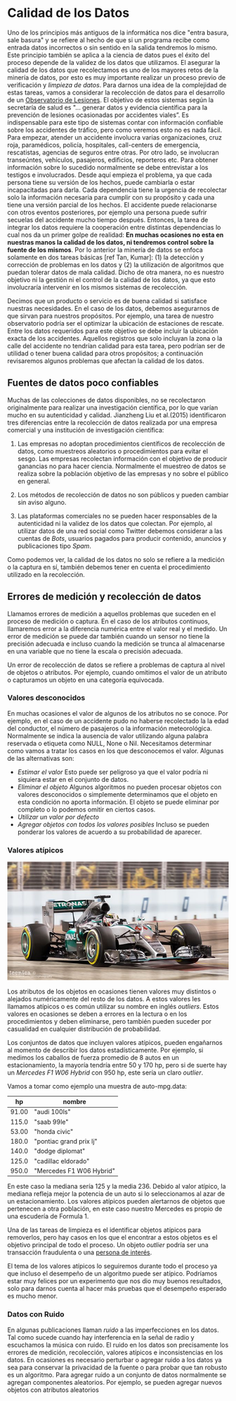 # Calidad de los Datos

Uno de los principios más antiguos de la informática nos dice "entra basura, sale basura" y se refiere al hecho de que si un programa recibe como entrada datos incorrectos o sin sentido en la salida tendremos lo mismo. Este principio también se aplica a la ciencia de datos pues el éxito del proceso depende de la validez de los datos que utilizamos. El asegurar la calidad de los datos que recolectamos es uno de los mayores retos de la minería de datos, por esto es muy importante realizar un proceso previo de verificación y *limpieza de datos*. Para darnos una idea de la complejidad de estas tareas, vamos a considerar la recolección de datos para el desarrollo de un [Observatorio de Lesiones](http://conapra.salud.gob.mx/Interior/Observatorio_Nacional_Lesiones.html). El objetivo de estos sistemas según la secretaría de salud es "... generar datos y evidencia científica para la prevención de lesiones ocasionadas por accidentes viales”. Es indispensable para este tipo de sistemas contar con información confiable sobre los accidentes de tráfico, pero como veremos esto no es nada fácil. Para empezar, atender un accidente involucra varias organizaciones, cruz roja, paramédicos, policía, hospitales, call-centers de emergencia, rescatistas, agencias de seguros entre otras. Por otro lado, se involucran transeúntes, vehículos, pasajeros, edificios, reporteros etc. Para obtener información sobre lo sucedido normalmente se debe entrevistar a los testigos e involucrados. Desde aquí empieza el problema, ya que cada persona tiene su versión de los hechos, puede cambiarla o estar incapacitadas para darla. Cada dependencia tiene la urgencia de recolectar solo la información necesaria para cumplir con su propósito y cada una tiene una versión parcial de los hechos. El accidente puede relacionarse con otros eventos posteriores, por ejemplo una persona puede sufrir secuelas del accidente mucho tiempo después. Entonces, la tarea de integrar los datos requiere la cooperación entre distintas dependencias lo cual nos da un primer golpe de realidad: **En muchas ocasiones no esta en nuestras manos la calidad de los datos, ni tendremos control sobre la fuente de los mismos**. Por lo anterior la minería de datos se enfoca solamente en dos tareas básicas [ref Tan, Kumar]: (1) la detección y corrección de problemas en los datos y (2) la utilización de algoritmos que puedan tolerar datos de mala calidad. Dicho de otra manera, no es nuestro objetivo ni la gestión ni el control de la calidad de los datos, ya que esto involucraría intervenir en los mismos sistemas de recolección.

Decimos que un producto o servicio es de buena calidad si satisface nuestras necesidades. En el caso de los datos, debemos asegurarnos de que sirvan para  nuestros propósitos. Por ejemplo, una tarea de nuestro observatorio podría ser el optimizar la ubicación de estaciones de rescate. Entre los datos requeridos para este objetivo se debe incluir la ubicación exacta de los accidentes. Aquellos registros que solo incluyan la zona o la calle del accidente no tendrían calidad para esta tarea, pero podrían ser de utilidad o tener buena calidad para otros propósitos; a continuación revisaremos algunos problemas que afectan la calidad de los datos.

## Fuentes de datos poco confiables

Muchas de las colecciones de datos disponibles, no se recolectaron originalmente para realizar una investigación científica, por lo que varían mucho en su autenticidad y calidad. Jianzheng Liu et al.(2015) identificaron  tres diferencias entre la recolección de datos realizada por una empresa comercial y una institución de investigación científica:

1. Las empresas no adoptan procedimientos científicos de recolección de datos, como muestreos aleatorios o procedimientos para evitar el sesgo. Las empresas recolectan información con el objetivo de producir ganancias no para hacer ciencia. Normalmente el muestreo de datos se realiza sobre la población objetivo de las empresas y no sobre el público en general.

2. Los métodos de recolección de datos no son públicos y pueden cambiar sin aviso alguno.

3. Las plataformas comerciales no se pueden hacer responsables de la autenticidad ni la validez de los datos que colectan. Por ejemplo, al utilizar datos de una red social como Twitter debemos considerar a las cuentas de *Bots*, usuarios pagados para producir contenido, anuncios y publicaciones tipo *Spam*.

Como podemos ver, la calidad de los datos no solo se refiere a la medición o la captura en sí, también debemos tener en cuenta el procedimiento utilizado en la recolección.

## Errores de medición y recolección de datos

Llamamos errores de medición a aquellos problemas que suceden en el proceso de medición o captura. En el caso de los atributos continuos, llamaremos error a la diferencia numérica entre el valor real y el medido. Un error de medición se puede dar también cuando un sensor no tiene la precisión adecuada e incluso cuando la medición se trunca al almacenarse en una variable que no tiene la escala o precisión adecuada.

Un error de recolección de datos se refiere a problemas de captura al nivel de objetos o atributos. Por ejemplo, cuando omitimos el valor de un atributo o capturamos un objeto en una categoría equivocada.  

### Valores desconocidos

En muchas ocasiones el valor de algunos de los atributos no se conoce. Por ejemplo, en el caso de un accidente pudo no haberse recolectado la la edad del conductor, el número de pasajeros o la información meteorológica. Normalmente se indica la ausencia de valor utilizando alguna palabra reservada o etiqueta  como NULL, None o Nil. Necesitamos determinar como vamos a tratar los casos en los que desconocemos el valor. Algunas de las alternativas son:

* *Estimar el valor* Esto puede ser peligroso ya que el valor podría ni siquiera estar en el conjunto de datos.
* *Eliminar el objeto* Algunos algoritmos no pueden procesar objetos con valores desconocidos o simplemente determinamos que el objeto en esta condición no aporta información. El objeto se puede eliminar por completo o lo podemos omitir en ciertos casos.
* *Utilizar un valor por defecto*
* *Agregar objetos con todos los valores posibles* Incluso se pueden ponderar los valores de acuerdo a su probabilidad de aparecer.

### Valores atípicos

![Mercedes](../img/640px-Hamilton_Singapore_GP_2015.jpg)

Los atributos de los objetos en ocasiones tienen valores muy distintos o alejados numéricamente del resto de los datos. A estos valores les llamamos atípicos o es común utilizar su nombre en inglés *outliers*. Estos valores en ocasiones se deben a errores en la lectura o en los procedimientos y deben eliminarse, pero también pueden suceder por casualidad en cualquier distribución de probabilidad.

Los conjuntos de datos que incluyen valores atípicos, pueden engañarnos al momento de describir los datos estadísticamente.  Por ejemplo, si medimos los caballos de fuerza promedio de 8 autos en un estacionamiento, la mayoría tendría entre 50 y 170 hp, pero si de suerte hay un *Mercedes F1 W06 Hybrid* con 950 hp, este sería un claro *outlier*.

Vamos a tomar como ejemplo una muestra de auto-mpg.data:

|  hp            | nombre                  |
|----------------|-------------------------|
|  91.00         |  "audi 100ls"           |
|  115.0         |  "saab 99le"            |
|  53.00         |  "honda civic"          |
|  180.0         | "pontiac grand prix lj" |
|  140.0         | "dodge diplomat"        |
|  125.0         | "cadillac eldorado"     |
|  950.0         | "Mercedes F1 W06 Hybrid"|

En este caso la mediana sería 125 y la media 236. Debido al valor atípico, la mediana  refleja mejor la potencia de un auto si lo seleccionamos al azar de un estacionamiento.
Los valores atípicos pueden alertarnos de objetos que pertenecen a otra población, en este caso nuestro Mercedes es propio de una escudería de Formula 1.

Una de las tareas de limpieza es el identificar objetos atípicos para removerlos, pero hay casos en los que el encontrar a estos objetos es el objetivo principal de todo el proceso. Un objeto *outlier* podría ser una transacción fraudulenta o una [persona de interés](https://en.wikipedia.org/wiki/Person_of_interest).

El tema de los valores atípicos lo seguiremos durante todo el proceso ya que incluso el desempeño de un algoritmo puede ser atípico. Podríamos estar muy felices por  un experimento que nos dio muy buenos resultados, solo para darnos cuenta al hacer más pruebas que el desempeño esperado es mucho menor.

### Datos con Ruido

En algunas publicaciones llaman *ruido* a las imperfecciones en los datos. Tal como sucede cuando hay interferencia en la señal de radio y escuchamos la música con ruido. El ruido en los datos son precisamente los errores de medición, recolección, valores atípicos e inconsistencias en los datos. En ocasiones es necesario perturbar o agregar ruido a los datos ya sea para conservar la privacidad de la fuente o para probar que tan robusto es un algoritmo. Para agregar ruido a un conjunto de datos normalmente se agregan componentes aleatorios. Por ejemplo, se pueden agregar nuevos objetos con atributos aleatorios
